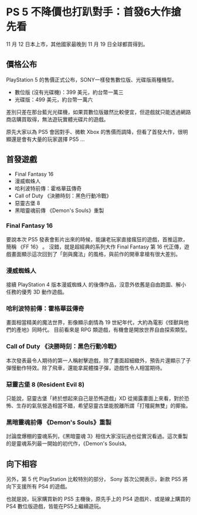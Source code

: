 # PS 5 不降價也打趴對手：首發6大作搶先看

11 月 12 日本上市，其他國家最晚到 11 月 19 日全球都買得到。

## 價格公布
PlayStation 5 的售價正式公布，SONY一樣發售數位版、光碟版兩種機型。
- 數位版 (沒有光碟機)：399 美元，約台幣一萬三
- 光碟版：499 美元，約台幣一萬六

差別只差在那台藍光光碟機，如果買數位版雖然比較便宜，但遊戲就只能透過網路商店購買取得，無法遊玩實體光碟片的遊戲。

原先大家以為 PS5 會因對手、微軟 Xbox 的售價而調降，但看了首發大作，很明顯還是會有大量的玩家選擇 PS5 ...

## 首發遊戲
- Final Fantasy 16 
- 漫威蜘蛛人
- 哈利波特前傳：霍格華茲傳奇
- Call of Duty 《決勝時刻：黑色行動冷戰》
- 惡靈古堡 8
- 黑暗靈魂前傳 《Demon's Souls》重製


### Final Fantasy 16 
要說本次 PS5 發表會影片出來的時候，能讓老玩家直接瘋狂的遊戲，首推這款，簡稱 《FF 16》 。
沒錯，就是超經典的系列大作 Final Fantasy 第 16 代正傳，遊戲畫面顯示這次回到了「劍與魔法」的風格，與前作的開車拿槍有很大差別。

### 漫威蜘蛛人
接續 PlayStation 4 版本漫威蜘蛛人 的後傳作品，沒意外依舊是自由跑圖、解小任務的優秀 3D 動作遊戲。

### 哈利波特前傳：霍格華茲傳奇
畫面相當精美的魔法世界，影像顯示劇情為 19 世紀年代，大約為電影《怪獸與他們的產地》同時代。
目前看來是 RPG 類遊戲，有機會是開放世界自由探索類型。

### Call of Duty 《決勝時刻：黑色行動冷戰》
本次發表最令人期待的第一人稱射擊遊戲，除了畫面超細緻外，預告片還顯示了子彈慢動作特效。除了飛車，還能拿屍體擋子彈，遊戲性令人相當期待。

### 惡靈古堡 8 (Resident Evil 8)
只能說，惡靈古堡「終於想起來自己是恐怖遊戲」XD
從揭露畫面上來看，對於恐怖、生存的氣氛營造相當不錯，希望惡靈古堡能脫離所謂「打殭屍無雙」的揶揄。

### 黑暗靈魂前傳 《Demon's Souls》重製
討論度爆棚的靈魂系列，《黑暗靈魂 3》相信大家沒玩過也從實況看過。這次重製的是靈魂系列最一開始的初代作，《Demon's Souls》。

## 向下相容
另外，第 5 代 PlayStation 比較特別的部分， Sony 首次公開表示，新款 PS5 將向下支援所有 PS4 的遊戲。

也就是說，玩家購買新的 PS5 主機後，原先手上的 PS4 遊戲片、或是線上購買的 PS4 數位版遊戲，皆能在PS5上繼續遊玩。